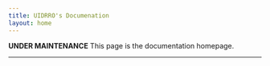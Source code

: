 ```yaml
---
title: UIDRRO's Documenation
layout: home
---
```


**********UNDER MAINTENANCE**********
This page is the documentation homepage.

----